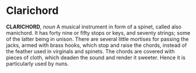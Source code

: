 # Clarichord

**CLARICHORD**, _noun_ A musical instrument in form of a spinet, called also manichord. It has forty nine or fifty stops or keys, and seventy strings; some of the latter being in unison. There are several little mortises for passing the jacks, armed with brass hooks, which stop and raise the chords, instead of the feather used in virginals and spinets. The chords are covered with pieces of cloth, which deaden the sound and render it sweeter. Hence it is particularly used by nuns.